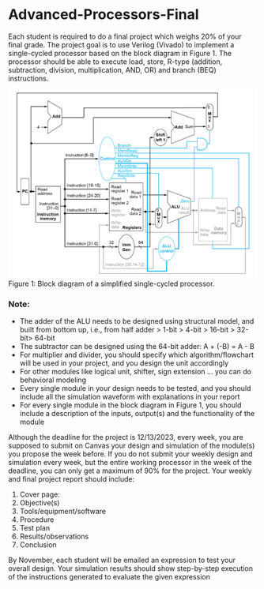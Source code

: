 # Advanced-Processors-Final

Each student is required to do a final project which weighs 20% of your final grade. The
project goal is to use Verilog (Vivado) to implement a single-cycled processor based on the
block diagram in Figure 1. The processor should be able to execute load, store, R-type (addition,
subtraction, division, multiplication, AND, OR) and branch (BEQ) instructions.


![Block Diagram of Processor](BlockDiagram.png)
Figure 1: Block diagram of a simplified single-cycled processor.



### Note:
* The adder of the ALU needs to be designed using structural model, and built from
bottom up, i.e., from half adder > 1-bit > 4-bit > 16-bit > 32-bit> 64-bit
* The subtractor can be designed using the 64-bit adder: A + (-B) = A - B
* For multiplier and divider, you should specify which algorithm/flowchart will be used
in your project, and you design the unit accordingly
* For other modules like logical unit, shifter, sign extension ... you can do behavioral
modeling
* Every single module in your design needs to be tested, and you should include all the
simulation waveform with explanations in your report
* For every single module in the block diagram in Figure 1, you should include a
description of the inputs, output(s) and the functionality of the module



Although the deadline for the project is 12/13/2023, every week, you are supposed to
submit on Canvas your design and simulation of the module(s) you propose the week before. If
you do not submit your weekly design and simulation every week, but the entire working
processor in the week of the deadline, you can only get a maximum of 90% for the project.
Your weekly and final project report should include:
1. Cover page:
2. Objective(s)
3. Tools/equipment/software
4. Procedure
5. Test plan
6. Results/observations
7. Conclusion



By November, each student will be emailed an expression to test your overall design.
Your simulation results should show step-by-step execution of the instructions generated to
evaluate the given expression